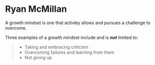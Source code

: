 # Ryan McMillan

A growth mindset is one that activley allows and pursues a challenge to overcome. 

Three examples of a growth mindset include and is ***not*** limited to:
> - Taking and embracing criticism
> - Overcoming failures and learning from them
> - Not giving up
